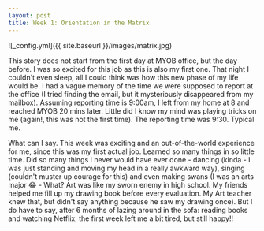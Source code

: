 ```yaml
---
layout: post
title: Week 1: Orientation in the Matrix
---
```


![_config.yml]({{ site.baseurl }}/images/matrix.jpg)

This story does not start from the first day at MYOB office, but the day before. I was so excited for this job as this is also my first one. That night I couldn't even sleep, all I could think was how this new phase of my life would be. I had a vague memory of the time we were supposed to report at the office (I tried finding the email, but it mysteriously disappeared from my mailbox). Assuming reporting time is 9:00am, I left from my home at 8 and reached MYOB 20 mins later. Little did I know my mind was playing tricks on me (again!, this was not the first time). The reporting time was 9:30. Typical me.

What can I say. This week was exciting and an out-of-the-world experience for me, since this was my first actual job. Learned so many things in so little time. Did so many things I never would have ever done - dancing (kinda - I was just standing and moving my head in a really awkward way), singing (couldn't muster up courage for this) and even making swans (I was an arts major 😂 - What? Art was like my sworn enemy in high school. My friends helped me fill up my drawing book before every evaluation. My Art teacher knew that, but didn't say anything because he saw my drawing once). But I do have to say, after 6 months of lazing around in the sofa: reading books and watching Netflix, the first week left me a bit tired, but still happy!!
